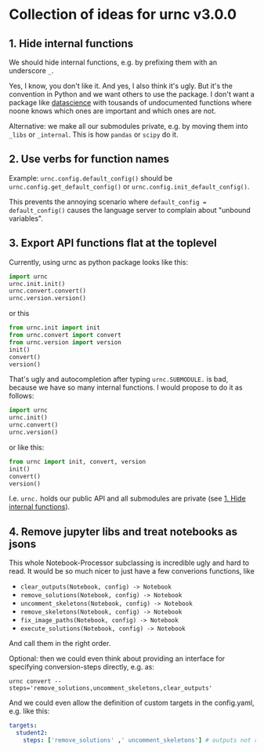 # Collection of ideas for urnc v3.0.0

## 1. Hide internal functions

We should hide internal functions, e.g. by prefixing them with an underscore `_`.

Yes, I know, you don't like it.
And yes, I also think it's ugly.
But it's the convention in Python and we want others to use the package.
I don't want a package like [datascience](https://github.com/data-8/datascience) with tousands of undocumented functions where noone knows which ones are important and which ones are not.

Alternative: we make all our submodules private, e.g. by moving them into `_libs` or `_internal`. This is how `pandas` or `scipy` do it.

## 2. Use verbs for function names

Example: `urnc.config.default_config()` should be `urnc.config.get_default_config()` or `urnc.config.init_default_config()`.

This prevents the annoying scenario where `default_config = default_config()` causes the language server to complain about "unbound variables".

## 3. Export API functions flat at the toplevel

Currently, using urnc as python package looks like this:

```py
import urnc
urnc.init.init()
urnc.convert.convert()
urnc.version.version()
```

or this

```py
from urnc.init import init
from urnc.convert import convert
from urnc.version import version
init()
convert()
version()
```

That's ugly and autocompletion after typing `urnc.SUBMODULE.` is bad, because we have so many internal functions. I would propose to do it as follows:

```py
import urnc
urnc.init()
urnc.convert()
urnc.version()
```

or like this:

```py
from urnc import init, convert, version
init()
convert()
version()
```

I.e. `urnc.` holds our public API and all submodules are private (see [1. Hide internal functions](#1-hide-internal-functions)).

## 4. Remove jupyter libs and treat notebooks as jsons

This whole Notebook-Processor subclassing is incredible ugly and hard to read.
It would be so much nicer to just have a few converions functions, like

- `clear_outputs(Notebook, config) -> Notebook`
- `remove_solutions(Notebook, config) -> Notebook`
- `uncomment_skeletons(Notebook, config) -> Notebook`
- `remove_skeletons(Notebook, config) -> Notebook`
- `fix_image_paths(Notebook, config) -> Notebook`
- `execute_solutions(Notebook, config) -> Notebook`

And call them in the right order.

Optional: then we could even think about providing an interface for specifying conversion-steps directly, e.g. as:

```
urnc convert --steps='remove_solutions,uncomment_skeletons,clear_outputs'
```

And we could even allow the definition of custom targets in the config.yaml, e.g. like this:

```yaml
targets:
  student2:
    steps: ['remove_solutions' ,' uncomment_skeletons'] # outputs not removed
```
